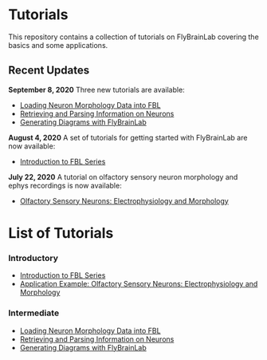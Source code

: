 # Tutorials
This repository contains a collection of tutorials on FlyBrainLab covering the basics and some applications.

## Recent Updates

**September 8, 2020** Three new tutorials are available:
* [Loading Neuron Morphology Data into FBL](https://github.com/FlyBrainLab/Tutorials/blob/master/tutorials/swc_loading_tutorial/swc_loading.ipynb)
* [Retrieving and Parsing Information on Neurons](https://github.com/FlyBrainLab/Tutorials/blob/master/tutorials/neuron_information_tutorial/neuron_information.ipynb)
* [Generating Diagrams with FlyBrainLab](https://github.com/FlyBrainLab/Tutorials/blob/master/tutorials/diagram_generation_tutorial/generate_diagram.ipynb)


**August 4, 2020** A set of tutorials for getting started with FlyBrainLab are now available: 
* [Introduction to FBL Series](https://github.com/FlyBrainLab/Tutorials/tree/master/tutorials/getting_started)

**July 22, 2020** A tutorial on olfactory sensory neuron morphology and ephys recordings is now available:
* [Olfactory Sensory Neurons: Electrophysiology and Morphology](https://github.com/FlyBrainLab/Tutorials/blob/master/tutorials/osn_ephys_tutorial/OSN_ephys_tutorial.ipynb)

# List of Tutorials

### Introductory
* [Introduction to FBL Series](https://github.com/FlyBrainLab/Tutorials/tree/master/tutorials/getting_started)
* [Application Example: Olfactory Sensory Neurons: Electrophysiology and Morphology](https://github.com/FlyBrainLab/Tutorials/blob/master/tutorials/osn_ephys_tutorial/OSN_ephys_tutorial.ipynb)

### Intermediate
* [Loading Neuron Morphology Data into FBL](https://github.com/FlyBrainLab/Tutorials/blob/master/tutorials/swc_loading_tutorial/swc_loading.ipynb)
* [Retrieving and Parsing Information on Neurons](https://github.com/FlyBrainLab/Tutorials/blob/master/tutorials/neuron_information_tutorial/neuron_information.ipynb)
* [Generating Diagrams with FlyBrainLab](https://github.com/FlyBrainLab/Tutorials/blob/master/tutorials/diagram_generation_tutorial/generate_diagram.ipynb)
